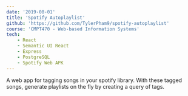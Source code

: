 ```yaml
---
date: '2019-08-01'
title: 'Spotify Autoplaylist'
github: 'https://github.com/TylerPham9/spotify-autoplaylist'
course: 'CMPT470 - Web-based Information Systems'
tech:
    - React
    - Semantic UI React
    - Express
    - PostgreSQL
    - Spotify Web APK
---
```


A web app for tagging songs in your spotify library. With these tagged songs, generate playlists on the fly by creating a query of tags.

